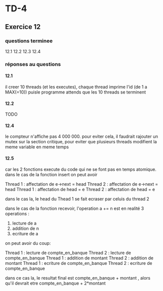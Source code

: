 # TD-4

## Exercice 12

### questions terminee

12.1
12.2
12.3
12.4

### réponses au questions

#### 12.1

il creer 10 threads (et les executes), chaque thread imprime l'id (de 1 a MAX(=10)) puisle programme attends que les 10 threads se terminent

#### 12.2

TODO

#### 12.4

le compteur n'affiche pas 4 000 000. pour eviter cela, il faudrait rajouter un mutex sur la section critique, pour eviter que plusieurs threads modifient la meme variable en meme temps

#### 12.5

car les 2 fonctions execute du code qui ne se font pas en temps atomique.
dans le cas de la fonction insert on peut avoir 

Thread 1 : affectation de e->next = head
Thread 2 : affectation de e->next = head
Thread 1 : affectation de head = e
Thread 2 : affectation de head = e

dans le cas la, le head du Thead 1 se fait ecraser par celuis du thread 2

dans le cas de la fonction recevoir, l'operation a += n est en realité 3 operations :

1. lecture de a
2. addition de n
3. ecriture de a

on peut avoir du coup:

Thread 1 : lecture de compte_en_banque
Thread 2 : lecture de compte_en_banque
Thread 1 : addition de montant
Thread 2 : addition de montant
Thread 1 : ecriture de compte_en_banque
Thread 2 : ecriture de compte_en_banque

dans ce cas la, le resultat final est compte_en_banque + montant , alors qu'il devrait etre compte_en_banque + 2*montant

